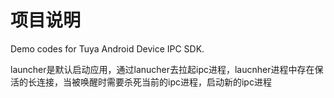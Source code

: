 # 项目说明
Demo codes for Tuya Android Device IPC SDK.



launcher是默认启动应用，通过lanucher去拉起ipc进程，laucnher进程中存在保活的长连接，当被唤醒时需要杀死当前的ipc进程，启动新的ipc进程



